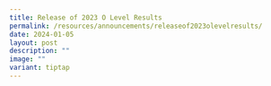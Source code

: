 ```yaml
---
title: Release of 2023 O Level Results
permalink: /resources/announcements/releaseof2023olevelresults/
date: 2024-01-05
layout: post
description: ""
image: ""
variant: tiptap
---
```

